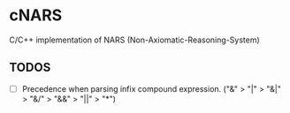 # cNARS
C/C++ implementation of NARS (Non-Axiomatic-Reasoning-System)

## TODOS

 - [ ] Precedence when parsing infix compound expression. ("&" > "|" > "&|" > "&/" >  "&&" > "||" > "*")